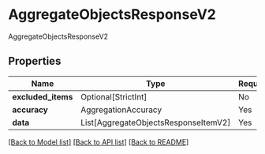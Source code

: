 # AggregateObjectsResponseV2

AggregateObjectsResponseV2

## Properties
| Name | Type | Required | Description |
| ------------ | ------------- | ------------- | ------------- |
**excluded_items** | Optional[StrictInt] | No |  |
**accuracy** | AggregationAccuracy | Yes |  |
**data** | List[AggregateObjectsResponseItemV2] | Yes |  |


[[Back to Model list]](../../../README.md#models-v1-link) [[Back to API list]](../../../README.md#documentation-for-api-endpoints) [[Back to README]](../../../README.md)

